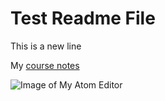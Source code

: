    # Test Readme File

   This is a new line

   My [course notes](./notes.txt)

![Image of My Atom Editor](./Test./images/Screenshot_1.png)  
